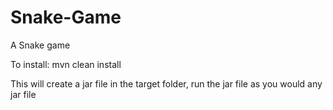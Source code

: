 # Snake-Game
A Snake game

To install: mvn clean install

This will create a jar file in the target folder, run the jar file as you would any jar file
